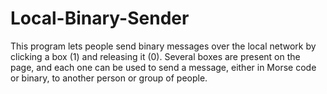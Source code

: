 # Local-Binary-Sender
This program lets people send binary messages over the local network by clicking a box (1) and releasing it (0).  Several boxes are present on the page, and each one can be used to send a message, either in Morse code or binary, to another person or group of people.
